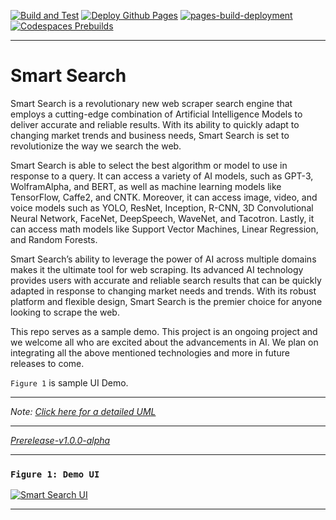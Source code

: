 [![Build and Test](https://github.com/dellius-alexander/smart-search/actions/workflows/build.yml/badge.svg?branch=main)](https://github.com/dellius-alexander/smart-search/actions/workflows/build.yml)
[![Deploy Github Pages](https://github.com/dellius-alexander/smart-search/actions/workflows/github-pages.yml/badge.svg)](https://github.com/dellius-alexander/smart-search/actions/workflows/github-pages.yml)
[![pages-build-deployment](https://github.com/dellius-alexander/smart-search/actions/workflows/pages/pages-build-deployment/badge.svg?branch=gh-pages)](https://github.com/dellius-alexander/smart-search/actions/workflows/pages/pages-build-deployment)
[![Codespaces Prebuilds](https://github.com/dellius-alexander/smart-search/actions/workflows/codespaces/create_codespaces_prebuilds/badge.svg)](https://github.com/dellius-alexander/smart-search/actions/workflows/codespaces/create_codespaces_prebuilds)

---

# Smart Search


Smart Search is a revolutionary new web scraper search engine that employs a cutting-edge combination of Artificial Intelligence Models to deliver accurate and reliable results. With its ability to quickly adapt to changing market trends and business needs, Smart Search is set to revolutionize the way we search the web.

Smart Search is able to select the best algorithm or model to use in response to a query. It can access a variety of AI models, such as GPT-3, WolframAlpha, and BERT, as well as machine learning models like TensorFlow, Caffe2, and CNTK. Moreover, it can access image, video, and voice models such as YOLO, ResNet, Inception, R-CNN, 3D Convolutional Neural Network, FaceNet, DeepSpeech, WaveNet, and Tacotron. Lastly, it can access math models like Support Vector Machines, Linear Regression, and Random Forests.

Smart Search’s ability to leverage the power of AI across multiple domains makes it the ultimate tool for web scraping. Its advanced AI technology provides users with accurate and reliable search results that can be quickly adapted in response to changing market needs and trends. With its robust platform and flexible design, Smart Search is the premier choice for anyone looking to scrape the web.

This repo serves as a sample demo. This project is an ongoing project and we welcome all who are excited about the advancements in AI. We plan on integrating all the above mentioned technologies and more in future releases to come.

`Figure 1` is sample UI Demo.

---

*Note: [Click here for a detailed UML](https://github.com/dellius-alexander/smart-search/blob/main/docs/smart-search-design-pattern-info.md)*

---

*[Prerelease-v1.0.0-alpha](https://github.com/dellius-alexander/smart-search/releases/tag/v1.0.0-alpha)*

---

### `Figure 1: Demo UI`

[![Smart Search UI](https://github.com/dellius-alexander/Smart-Search/blob/main/docs/images/ui-snapshot.png)](https://github.com/dellius-alexander/Smart-Search/blob/main/docs/images/ui-snapshot.png)

---
